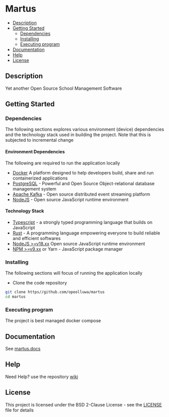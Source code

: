 # Martus

- [Description](#description)
- [Getting Started](#getting-started)
  - [Dependencies](#dependencies)
  - [Installing](#installing)
  - [Executing program](#executing-program)
- [Documentation](#documentation)
- [Help](#help)
- [License](#license)

## Description

Yet another Open Source School Management Software

## Getting Started

### Dependencies

The following sections explores various environment (device) dependencies and the technology stack used in building the project. Note that this is subjected to incremental change

#### Environment Dependencies

The following are required to run the application locally

- [Docker](https://www.docker.com) A platform designed to help developers build, share and run containerized applications
- [PostgreSQL](https://postgresql.org) - Powerful and Open Source Object-relational database management system
- [Apache Kafka](https://kafka.apache.org) - Open source distributed event streaming platform
- [NodeJS](https://nodejs.org) - Open source JavaScript runtime environment

#### Technology Stack

- [Typescript](https://www.typescriptlang.org) - a strongly typed programming language that builds on JavaScript
- [Rust](https://www.rust-lang.org) - A programming language empowering everyone to build reliable and efficient softwares
- [NodeJS >=v18.xx](https://nodejs.org) Open source JavaScript runtime environment
- [NPM >=v9.xx](https://nodejs.org) or Yarn - JavaScript package manager

### Installing

The following sections will focus of running the application locally

- Clone the code repository

```sh
git clone https//github.com/opeolluwa/martus
cd martus
```

### Executing program

The project is best managed docker compose

## Documentation

See [martus.docs](./Martus.md)

## Help

Need Help? use the repository [wiki](https://github.com/opeolluwa/martus/wiki)

## License

This project is licensed under the BSD 2-Clause License - see the [LICENSE](./LICENSE) file for details
